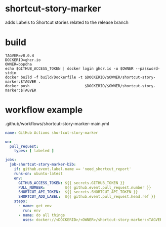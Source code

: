 # shortcut-story-marker

adds Labels to Shortcut stories related to the release branch

# build

```shell
TAGVER=v0.0.4
DOCKERID=ghcr.io
OWNER=bopoha
echo $GITHUB_ACCESS_TOKEN | docker login ghcr.io -u $OWNER --password-stdin
docker build -f build/Dockerfile -t $DOCKERID/$OWNER/shortcut-story-marker:$TAGVER .
docker push                         $DOCKERID/$OWNER/shortcut-story-marker:$TAGVER
```

# workflow example

.github/workflows/shortcut-story-marker-main.yml
```yaml
name: GitHub Actions shortcut-story-marker

on:
  pull_request:
    types: [ labeled ]

jobs:
  job-shortcut-story-marker-b2b:
    if: github.event.label.name == 'need_shortcut_report'
    runs-on: ubuntu-latest
    env:
      GITHUB_ACCESS_TOKEN: ${{ secrets.GITHUB_TOKEN }}
      PULL_NUMBER:         ${{ github.event.pull_request.number }}
      SHORTCUT_API_TOKEN:  ${{ secrets.SHORTCUT_API_TOKEN }}
      SHORTCUT_ADD_LABEL:  ${{ github.event.pull_request.head.ref }}
    steps:
      - name: get env
        run: env
      - name: do all things
        uses: docker://<DOCKERID>/<OWNER>/shortcut-story-marker:<TAGVER>

```
